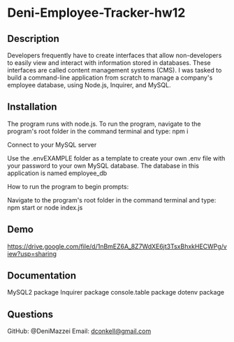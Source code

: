 # Deni-Employee-Tracker-hw12

## Description

Developers frequently have to create interfaces that allow non-developers to easily view and interact with information stored in databases. These interfaces are called content management systems (CMS). I was tasked to build a command-line application from scratch to manage a company's employee database, using Node.js, Inquirer, and MySQL.

## Installation

The program runs with node.js. To run the program, navigate to the program's root folder in the command terminal and type: npm i

Connect to your MySQL server

Use the .envEXAMPLE folder as a template to create your own .env file with your password to your own MySQL database. The database in this application is named employee_db

How to run the program to begin prompts:

Navigate to the program's root folder in the command terminal and type: npm start or node index.js

## Demo
https://drive.google.com/file/d/1nBmEZ6A_8Z7WdXE6jt3TsxBhxkHECWPg/view?usp=sharing

## Documentation

MySQL2 package
Inquirer package
console.table package
dotenv package

## Questions
GitHub: @DeniMazzei
Email: dconkell@gmail.com
